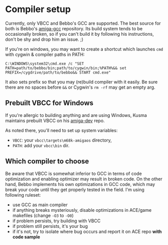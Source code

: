 # Compiler setup

Currently, only VBCC and Bebbo's GCC are supported. The best source for both
is Bebbo's [amiga-gcc](https://github.com/bebbo/amiga-gcc) repository. Its build
system tends to be occasionally broken, so if you can't build it by following
his instructions, don't be shy and drop him an issue. ;)

If you're on windows, you may want to create a shortcut which launches `cmd`
with cygwin & compiler paths in PATH:

`C:\WINDOWS\system32\cmd.exe /c "SET PATH=path/to/bebbo/bin;path/to/cygwin/bin;%PATH%&& set PREFIX=/cygdrive/path/to/bebbo&& START cmd.exe"`

It also sets prefix so that you may (re)build compiler with it easily. Be sure
there are no spaces before `&&` or Cygwin's `rm -rf` may get an empty arg.

## Prebuilt VBCC for Windows

If you're allergic to building anything and are using Windows, Kusma maintains
prebuilt VBCC on his [amiga-dev](https://github.com/kusma/amiga-dev) repo.

As noted there, you'll need to set up system variables:

- `VBCC`: your `vbcc\targets\m68k-amigaos` directory,
- `PATH`: add your `vbcc\bin` dir.

## Which compiler to choose

Be aware that VBCC is somewhat inferior to GCC in terms of code optimization and
enabling optimizer may result in broken code. On the other hand, Bebbo
implements his own optimizations in GCC code, which may break your code until
they get properly tested in the field. I'm using following ruleset:

- use GCC as main compiler
- if anything breaks mysteriously, disable optimizations in ACE/game makefiles
  (change `-O3` to `-O0`)
- if problem persists, try building with VBCC
- if problem still persists, it's your bug
- if it's not, try to isolate where bug occurs and report it on ACE repo
  **with code sample**
